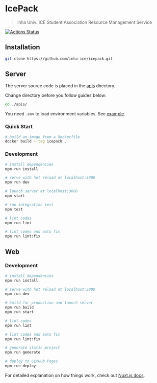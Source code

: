 # IcePack

> Inha Univ. ICE Student Association Resource Management Service

[![Actions Status](https://github.com/inha-ice/icepack/workflows/Node%20CI/badge.svg)](https://github.com/inha-ice/icepack/actions)

## Installation

```bash
git clone https://github.com/inha-ice/icepack.git
```

## Server

The server source code is placed in the [apis](./apis) directory.

Change directory before you follow guides below:

```bash
cd ./apis/
```

You need `.env` to load environment variables. See [example](./apis/.env.example).

### Quick Start

```bash
# build an image from a Dockerfile
docker build --tag icepack .
```

### Development

```bash
# install dependencies
npm run install

# serve with hot reload at localhost:3000
npm run dev

# launch server at localhost:3000
npm start

# run integration test
npm test

# lint codes
npm run lint

# lint codes and auto fix
npm run lint:fix
```

## Web

### Development

``` bash
# install dependencies
npm run install

# serve with hot reload at localhost:3000
npm run dev

# build for production and launch server
npm run build
npm run start

# lint codes
npm run lint

# lint codes and auto fix
npm run lint:fix

# generate static project
npm run generate

# deploy to GitHub Pages
npm run deploy
```

For detailed explanation on how things work, check out [Nuxt.js docs](https://nuxtjs.org).
